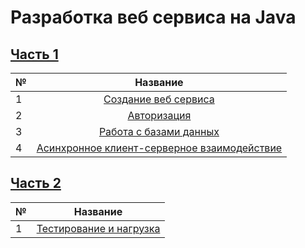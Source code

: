 # Разработка веб сервиса на Java

## [Часть 1](https://stepik.org/course/146/)

| № |                        Название                         |
|---|:-------------------------------------------------------:|
| 1 |            [Создание веб сервиса](module_1)             |
| 2 |                 [Авторизация](module_2)                 |
| 3 |           [Работа с базами данных](module_3)            |
| 4 | [Асинхронное клиент-серверное взаимодействие](module_4) |

## [Часть 2](https://stepik.org/course/186/)

| № |              Название               |
|---|:-----------------------------------:|
| 1 | [Тестирование и нагрузка](module_5) |